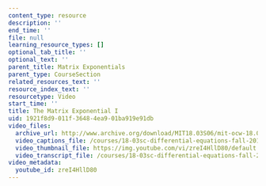 ```yaml
---
content_type: resource
description: ''
end_time: ''
file: null
learning_resource_types: []
optional_tab_title: ''
optional_text: ''
parent_title: Matrix Exponentials
parent_type: CourseSection
related_resources_text: ''
resource_index_text: ''
resourcetype: Video
start_time: ''
title: The Matrix Exponential I
uid: 1921f8d9-011f-3648-4ea9-01ba919e91db
video_files:
  archive_url: http://www.archive.org/download/MIT18.03S06/mit-ocw-18.03-lec29-28apr2003-220k_512kb.mp4
  video_captions_file: /courses/18-03sc-differential-equations-fall-2011/5289392d9fd454299742ba0adacac8f3_zreI4HllD80.vtt
  video_thumbnail_file: https://img.youtube.com/vi/zreI4HllD80/default.jpg
  video_transcript_file: /courses/18-03sc-differential-equations-fall-2011/5b399c61c5a9842a03bdb58e6150976b_zreI4HllD80.pdf
video_metadata:
  youtube_id: zreI4HllD80
---
```

